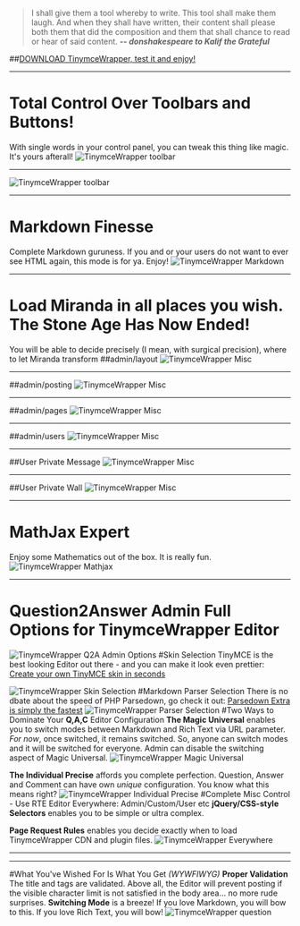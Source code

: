 

>I shall give them a tool whereby to write. This tool shall make them laugh. And when they shall have written, their content shall please both them that did the composition and them that shall chance to read or hear of said content.
> **-- _donshakespeare to Kalif the Grateful_**

##[DOWNLOAD TinymceWrapper, test it and enjoy!](http://www.donshakespeare.com/q2a.html "DOWNLOAD TinymceWrapper")
____
# Total Control Over Toolbars and Buttons!
With single words in your control panel, you can tweak this thing like magic. It's yours afterall!
![TinymceWrapper toolbar](http://www.leofec.com/demo/question2answer/assets/pics/editor_toolbar_rte1.gif "TinymceWrapper toolbar")
____
![TinymceWrapper toolbar](http://www.leofec.com/demo/question2answer/assets/pics/editor_toolbar_rte2_menu.gif "TinymceWrapper toolbar")
____
# Markdown Finesse
Complete Markdown guruness. If you and or your users do not want to ever see HTML again, this mode is for ya. Enjoy!
![TinymceWrapper Markdown](http://www.leofec.com/demo/question2answer/assets/pics/editor_md.gif "TinymceWrapper Markdown")
____
# Load Miranda in all places you wish. The Stone Age Has Now Ended!
You will be able to decide precisely (I mean, with surgical precision), where to let Miranda transform
##admin/layout
![TinymceWrapper Misc](http://www.leofec.com/demo/question2answer/assets/pics/admin_layout.gif "TinymceWrapper Misc")
____
##admin/posting
![TinymceWrapper Misc](http://www.leofec.com/demo/question2answer/assets/pics/admin_posting.gif "TinymceWrapper Misc")
____
##admin/pages
![TinymceWrapper Misc](http://www.leofec.com/demo/question2answer/assets/pics/admin_custom_page.gif "TinymceWrapper Misc")
____
##admin/users
![TinymceWrapper Misc](http://www.leofec.com/demo/question2answer/assets/pics/admin_user_notice.gif "TinymceWrapper Misc")
____
##User Private Message
![TinymceWrapper Misc](http://www.leofec.com/demo/question2answer/assets/pics/admin_user_message.gif "TinymceWrapper Misc")
____
##User Private Wall
![TinymceWrapper Misc](http://www.leofec.com/demo/question2answer/assets/pics/admin_user_wall.gif "TinymceWrapper Misc")
____
# MathJax Expert
Enjoy some Mathematics out of the box. It is really fun.
![TinymceWrapper Mathjax](http://www.leofec.com/demo/question2answer/assets/pics/editor_mathjax.gif "TinymceWrapper MathJax")
____
# Question2Answer Admin Full Options for TinymceWrapper Editor
![TinymceWrapper Q2A Admin Options](http://www.leofec.com/demo/question2answer/assets/pics/admin_full.gif "TinymceWrapper Q2A Admin Options")
#Skin Selection
TinyMCE is the best looking Editor out there - and you can make it look even prettier: [Create your own TinyMCE skin in seconds](http://skin.tinymce.com/ "TinyMCE skin generator")

![TinymceWrapper Skin Selection](http://www.leofec.com/demo/question2answer/assets/pics/admin_drop1.gif "TinymceWrapper Skin Selection")
#Markdown Parser Selection
There is no dbate about the speed of PHP Parsedown, go check it out: [Parsedown Extra is simply the fastest](http://www.parsedown.org.com/ "Parsedown.org")
![TinymceWrapper Parser Selection](http://www.leofec.com/demo/question2answer/assets/pics/admin_drop2.gif "TinymceWrapper Parser Selection")
#Two Ways to Dominate Your **Q,A,C** Editor Configuration
**The Magic Universal** enables you to switch modes between Markdown and Rich Text via URL parameter. _For now_, once switched, it remains switched. So, anyone can switch modes and it will be switched for everyone. Admin can disable the switching aspect of Magic Universal.
![TinymceWrapper Magic Universal](http://www.leofec.com/demo/question2answer/assets/pics/admin_usemagic.gif "TinymceWrapper Magic Universal")

**The Individual Precise** affords you complete perfection. Question, Answer and Comment can have own _unique_ configuration. You know what this means right?
![TinymceWrapper Individual Precise](http://www.leofec.com/demo/question2answer/assets/pics/admin_useprecise.gif "TinymceWrapper Individual Precise")
#Complete Misc Control - Use RTE Editor Everywhere: Admin/Custom/User etc
**jQuery/CSS-style Selectors** enables you to be simple or ultra complex.

**Page Request Rules** enables you decide exactly when to load TinymceWrapper CDN and plugin files.
![TinymceWrapper Everywhere](http://www.leofec.com/demo/question2answer/assets/pics/admin_usemisc.gif "TinymceWrapper Everywhere")
_____
_____
#What You've Wished For Is What You Get _(WYWFIWYG)_
**Proper Validation**
The title and tags are validated.
Above all, the Editor will prevent posting if the visible character limit is not satisfied in the body area... no more rude surprises.
**Switching Mode** is a breeze!
If you love Markdown, you will bow to this. If you love Rich Text, you will bow!
![TinymceWrapper question](http://www.leofec.com/demo/question2answer/assets/pics/editor_question.gif "TinymceWrapper question")
